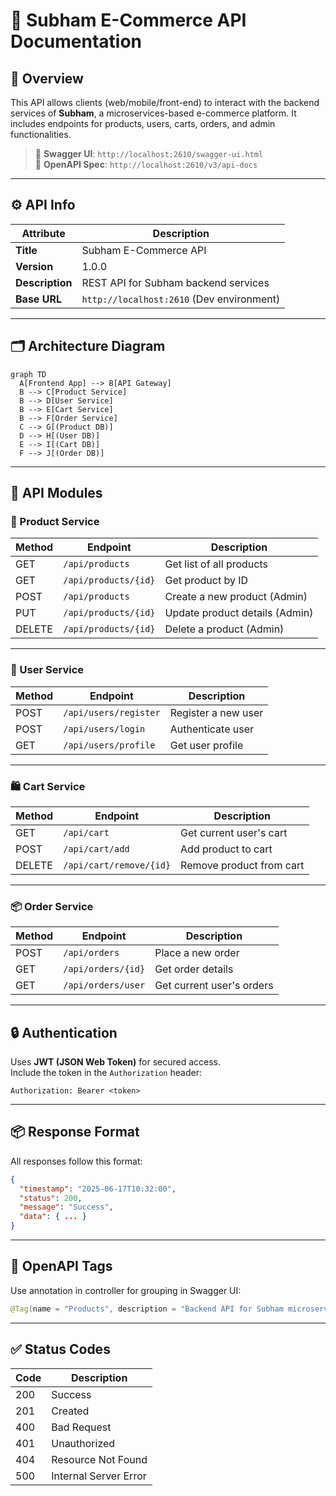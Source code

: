 

# 📘 Subham E-Commerce API Documentation

## 📌 Overview
This API allows clients (web/mobile/front-end) to interact with the backend services of **Subham**, a microservices-based e-commerce platform. It includes endpoints for products, users, carts, orders, and admin functionalities.

> 🔗 **Swagger UI**: `http://localhost:2610/swagger-ui.html`  
> 📄 **OpenAPI Spec**: `http://localhost:2610/v3/api-docs`

---

## ⚙️ API Info

| Attribute       | Description                              |
|----------------|------------------------------------------|
| **Title**       | Subham E-Commerce API                   |
| **Version**     | 1.0.0                                   |
| **Description** | REST API for Subham backend services    |
| **Base URL**    | `http://localhost:2610` (Dev environment) |

---

## 🗂️ Architecture Diagram

```mermaid
graph TD
  A[Frontend App] --> B[API Gateway]
  B --> C[Product Service]
  B --> D[User Service]
  B --> E[Cart Service]
  B --> F[Order Service]
  C --> G[(Product DB)]
  D --> H[(User DB)]
  E --> I[(Cart DB)]
  F --> J[(Order DB)]
```

---

## 📂 API Modules

### 🛒 Product Service

| Method | Endpoint             | Description                     |
|--------|----------------------|---------------------------------|
| GET    | `/api/products`      | Get list of all products        |
| GET    | `/api/products/{id}` | Get product by ID               |
| POST   | `/api/products`      | Create a new product (Admin)    |
| PUT    | `/api/products/{id}` | Update product details (Admin)  |
| DELETE | `/api/products/{id}` | Delete a product (Admin)        |

---

### 👤 User Service

| Method | Endpoint               | Description                     |
|--------|------------------------|---------------------------------|
| POST   | `/api/users/register`  | Register a new user             |
| POST   | `/api/users/login`     | Authenticate user               |
| GET    | `/api/users/profile`   | Get user profile                |

---

### 🛍️ Cart Service

| Method | Endpoint               | Description                     |
|--------|------------------------|---------------------------------|
| GET    | `/api/cart`            | Get current user's cart         |
| POST   | `/api/cart/add`        | Add product to cart             |
| DELETE | `/api/cart/remove/{id}`| Remove product from cart        |

---

### 📦 Order Service

| Method | Endpoint               | Description                     |
|--------|------------------------|---------------------------------|
| POST   | `/api/orders`          | Place a new order               |
| GET    | `/api/orders/{id}`     | Get order details               |
| GET    | `/api/orders/user`     | Get current user's orders       |

---

## 🔒 Authentication

Uses **JWT (JSON Web Token)** for secured access.  
Include the token in the `Authorization` header:

```
Authorization: Bearer <token>
```

---

## 📦 Response Format

All responses follow this format:

```json
{
  "timestamp": "2025-06-17T10:32:00",
  "status": 200,
  "message": "Success",
  "data": { ... }
}
```

---

## 📑 OpenAPI Tags

Use annotation in controller for grouping in Swagger UI:

```java
@Tag(name = "Products", description = "Backend API for Subham microservices-based e-commerce app")
```

---

## ✅ Status Codes

| Code | Description             |
|------|-------------------------|
| 200  | Success                 |
| 201  | Created                 |
| 400  | Bad Request             |
| 401  | Unauthorized            |
| 404  | Resource Not Found      |
| 500  | Internal Server Error   |
